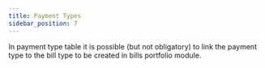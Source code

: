 ```yaml
---
title: Payment Types
sidebar_position: 7
---
```


In payment type table it is possible (but not obligatory) to link the payment type to the bill type to be created in bills portfolio module.






